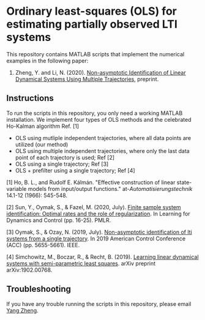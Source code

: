 # Ordinary least-squares (OLS) for estimating partially observed LTI systems

This repository contains MATLAB scripts that implement the numerical examples in the following paper:

1) Zheng, Y. and Li, N. (2020). [Non-asymptotic Identification of Linear Dynamical Systems Using Multiple Trajectories](https://zhengy09.github.io/papers/LTI_estimation.pdf), preprint.

## Instructions

To run the scripts in this repository, you only need a working MATLAB installation. We implement four types of OLS methods and the celebrated Ho-Kalman algorithm Ref. \[1\]
* OLS using mutliple independent trajectories, where all data points are utilized (our method)
* OLS using multiple independent trajectories, where only the last data point of each trajectory is used; Ref \[2\]
* OLS using a single trajectory; Ref \[3\]
* OLS + prefilter using a single trajectory; Ref \[4\]


\[1\] Ho, Β. L., and Rudolf E. Kálmán. "Effective construction of linear state-variable models from input/output functions." at-*Automatisierungstechnik* 14.1-12 (1966): 545-548.

\[2\] Sun, Y., Oymak, S., & Fazel, M. (2020, July). [Finite sample system identification: Optimal rates and the role of regularization](http://proceedings.mlr.press/v120/sun20a/sun20a.pdf). In Learning for Dynamics and Control (pp. 16-25). PMLR.

\[3\] Oymak, S., & Ozay, N. (2019, July). [Non-asymptotic identification of lti systems from a single trajectory](https://arxiv.org/pdf/1806.05722.pdf). In 2019 American Control Conference (ACC) (pp. 5655-5661). IEEE.

\[4\] Simchowitz, M., Boczar, R., & Recht, B. (2019). [Learning linear dynamical systems with semi-parametric least squares](https://arxiv.org/pdf/1902.00768.pdf). arXiv preprint arXiv:1902.00768.


## Troubleshooting
If you have any trouble running the scripts in this repository, please email [Yang Zheng](mailto:zhengy@g.harvard.edu?Subject=SOS-csp).
